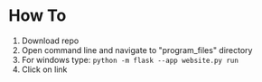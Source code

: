 # How To

1. Download repo
2. Open command line and navigate to "program_files" directory
3. For windows type: ```python -m flask --app website.py run```
4. Click on link
